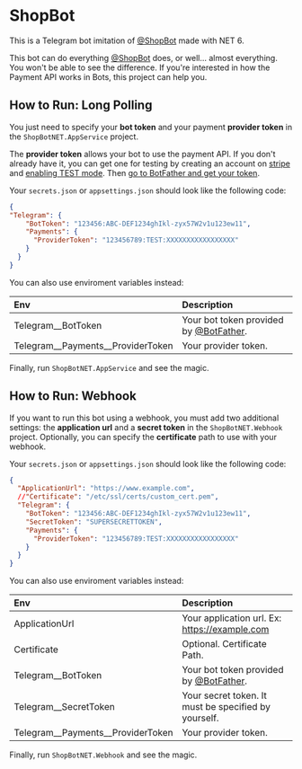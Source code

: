 # ShopBot

This is a Telegram bot imitation of [@ShopBot](https://t.me/ShopBot) made with NET 6.

This bot can do everything [@ShopBot](https://t.me/ShopBot) does, or well... almost everything. You won't be able to see the difference. If you're interested in how the Payment API works in Bots, this project can help you.

## How to Run: Long Polling

You just need to specify your **bot token** and your payment **provider token** in the `ShopBotNET.AppService` project.

The **provider token** allows your bot to use the payment API. If you don't already have it, you can get one for testing by creating an account on [stripe](https://stripe.com/) and [enabling TEST mode](https://stripe.com/). Then [go to BotFather and get your token](https://core.telegram.org/bots/payments#getting-a-token).

Your `secrets.json` or `appsettings.json` should look like the following code:

```JSON
{
"Telegram": {
    "BotToken": "123456:ABC-DEF1234ghIkl-zyx57W2v1u123ew11",
    "Payments": {
      "ProviderToken": "123456789:TEST:XXXXXXXXXXXXXXXXX"
    }
  }
}
```

You can also use enviroment variables instead:

| Env                                   | Description                                                      |
| :------------------------------------ | :--------------------------------------------------------------- |
| Telegram\_\_BotToken                  | Your bot token provided by [@BotFather](https://t.me/BotFather). |
| Telegram\_\_Payments\_\_ProviderToken | Your provider token.                                             |

Finally, run `ShopBotNET.AppService` and see the magic.

## How to Run: Webhook

If you want to run this bot using a webhook, you must add two additional settings: the **application url** and a **secret token** in the `ShopBotNET.Webhook` project. Optionally, you can specify the **certificate** path to use with your webhook.

Your `secrets.json` or `appsettings.json` should look like the following code:

```JSON
{
  "ApplicationUrl": "https://www.example.com",
  //"Certificate": "/etc/ssl/certs/custom_cert.pem",
  "Telegram": {
    "BotToken": "123456:ABC-DEF1234ghIkl-zyx57W2v1u123ew11",
    "SecretToken": "SUPERSECRETTOKEN",
    "Payments": {
      "ProviderToken": "123456789:TEST:XXXXXXXXXXXXXXXXX"
    }
  }
}
```

You can also use enviroment variables instead:

| Env                                   | Description                                                      |
| :------------------------------------ | :--------------------------------------------------------------- |
| ApplicationUrl                        | Your application url. Ex: <https://example.com>                  |
| Certificate                           | Optional. Certificate Path.                                      |
| Telegram\_\_BotToken                  | Your bot token provided by [@BotFather](https://t.me/BotFather). |
| Telegram\_\_SecretToken               | Your secret token. It must be specified by yourself.             |
| Telegram\_\_Payments\_\_ProviderToken | Your provider token.                                             |

Finally, run `ShopBotNET.Webhook` and see the magic.
